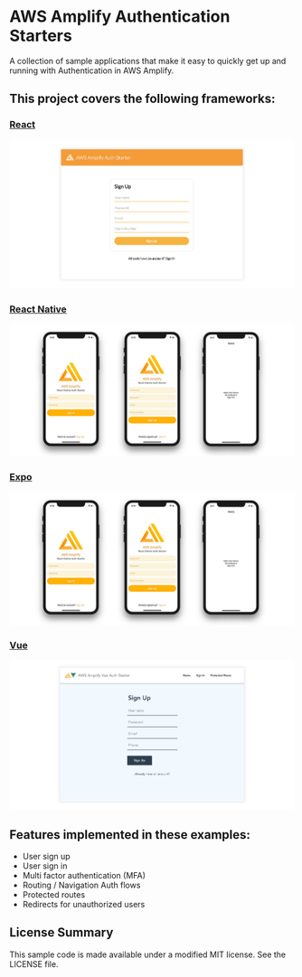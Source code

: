 # AWS Amplify Authentication Starters

A collection of sample applications that make it easy to quickly get up and running with Authentication in AWS Amplify.

## This project covers the following frameworks:

### [React](https://github.com/aws-samples/aws-amplify-auth-starters/tree/react)
![](react_hero.png)

### [React Native](https://github.com/aws-samples/aws-amplify-auth-starters/tree/react-native)
![](react_native_hero.jpg)

### [Expo](https://github.com/aws-samples/aws-amplify-auth-starters/tree/expo)
![](react_native_hero.jpg)

### [Vue](https://github.com/aws-samples/aws-amplify-auth-starters/tree/vue)
![](vue_hero.png)

## Features implemented in these examples:
- User sign up
- User sign in
- Multi factor authentication (MFA)
- Routing / Navigation Auth flows
- Protected routes
- Redirects for unauthorized users

## License Summary

This sample code is made available under a modified MIT license. See the LICENSE file.
